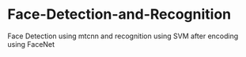 # Face-Detection-and-Recognition
Face Detection using mtcnn and recognition using SVM after encoding using FaceNet
